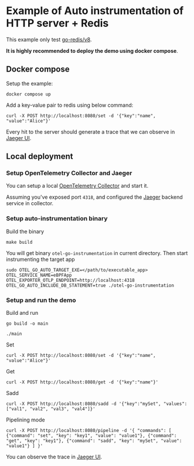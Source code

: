 # Example of Auto instrumentation of HTTP server + Redis

This example only test [go-redis/v8](https://pkg.go.dev/github.com/go-redis/redis/v8).

**It is highly recommended to deploy the demo using docker compose**.


## Docker compose

Setup the example:

```
docker compose up
```

Add a key-value pair to redis using below command:

```
curl -X POST http://localhost:8080/set -d '{"key":"name", "value":"Alice"}'
```

Every hit to the server should generate a trace that we can observe in [Jaeger UI](http://localhost:16686/).


## Local deployment

### Setup OpenTelemetry Collector and Jaeger

You can setup a local [OpenTelemetry Collector](https://github.com/open-telemetry/opentelemetry-collector) and start it.

Assuming you've exposed port `4318`, and configured the [Jaeger](http://jaegertracing.io/docs) backend service in collector.


### Setup auto-instrumentation binary

Build the binary

```
make build
```

You will get binary `otel-go-instrumentation` in current directory. Then start instrumenting the target app

```
sudo OTEL_GO_AUTO_TARGET_EXE=</path/to/executable_app> OTEL_SERVICE_NAME=eBPFApp OTEL_EXPORTER_OTLP_ENDPOINT=http://localhost:4318 OTEL_GO_AUTO_INCLUDE_DB_STATEMENT=true ./otel-go-instrumentation
```

### Setup and run the demo
Build and run

```
go build -o main

./main
```

Set

```
curl -X POST http://localhost:8080/set -d '{"key":"name", "value":"Alice"}'
```

Get

```
curl -X POST http://localhost:8080/get -d '{"key":"name"}'
```

Sadd

```
curl -X POST http://localhost:8080/sadd -d '{"key":"mySet", "values":["val1", "val2", "val3", "val4"]}'
```

Pipelining mode

```
curl -X POST http://localhost:8080/pipeline -d '{ "commands": [ {"command": "set", "key": "key1", "value": "value1"}, {"command": "get", "key": "key1"}, {"command": "sadd", "key": "mySet", "value": "value1"} ] }'
```


You can observe the trace in [Jaeger UI](http://localhost:16686/).
